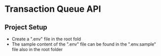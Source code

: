 # Transaction Queue API

## Project Setup

- Create a ".env" file in the root fold
- The sample content of the ".env" file can be found in the ".env.sample" file also in the root folder
